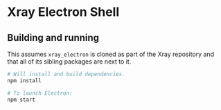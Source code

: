 # Xray Electron Shell

## Building and running

This assumes `xray_electron` is cloned as part of the Xray repository and that all of its sibling packages are next to it.

```sh
# Will install and build dependencies.
npm install

# To launch Electron:
npm start
```
